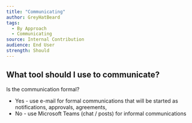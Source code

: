 ```yaml
---
title: "Communicating"
author: GreyHatBeard
tags: 
  - By Approach
  - Communicating
source: Internal Contribution
audience: End User
strength: Should
---
```

## What tool should I use to communicate?

Is the communication formal?
- Yes - use e-mail for formal communications that will be started as notifications, approvals, agreements, 
- No - use Microsoft Teams (chat / posts) for informal communications
